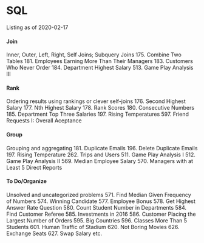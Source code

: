 # SQL
Listing as of 2020-02-17

#### Join
Inner, Outer, Left, Right, Self Joins; Subquery Joins
175. Combine Two Tables
181. Employees Earning More Than Their Managers
183. Customers Who Never Order
184. Department Highest Salary
513. Game Play Analysis III

#### Rank
Ordering results using rankings or clever self-joins
176. Second Highest Salary
177. Nth Highest Salary
178. Rank Scores
180. Consecutive Numbers
185. Department Top Three Salaries
197. Rising Temperatures
597. Friend Requests I: Overall Aceptance

#### Group
Grouping and aggregating
181. Duplicate Emails
196. Delete Duplicate Emails
197. Rising Temperature
262. Trips and Users
511. Game Play Analysis I
512. Game Play Analysis II
569. Median Employee Salary
570. Managers with at Least 5 Direct Reports

#### To Do/Organize
Unsolved and uncategorized problems
571. Find Median Given Frequency of Numbers
574. Winning Candidate
577. Employee Bonus
578. Get Highest Answer Rate Question
580. Count Student Number in Departments
584. Find Customer Referee
585. Investments in 2016
586. Customer Placing the Largest Number of Orders
595. Big Countries
596. Classes More Than 5 Students
601. Human Traffic of Stadium
620. Not Boring Movies
626. Exchange Seats
627. Swap Salary
etc.
